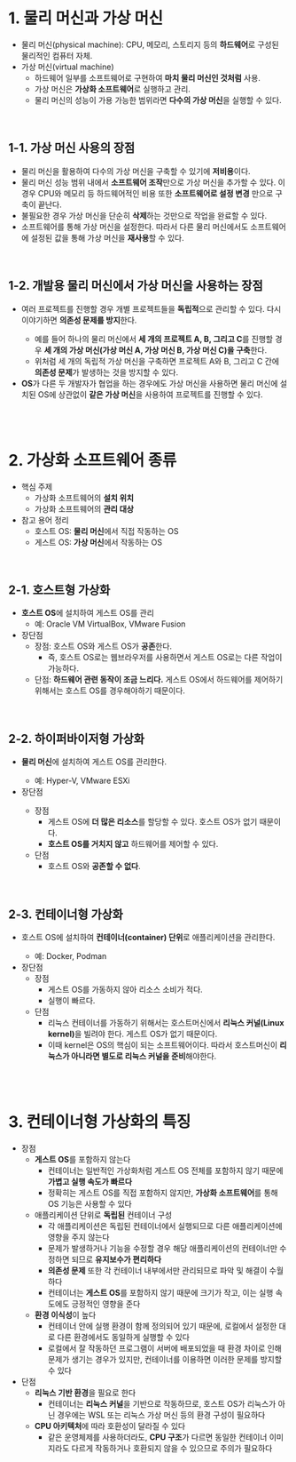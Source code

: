 <h1>1. 물리 머신과 가상 머신</h1>
<ul> 
  <li>
    물리 머신(physical machine): CPU, 메모리, 스토리지 등의 <strong>하드웨어</strong>로 구성된 물리적인 컴퓨터 자체.
  </li>
  <li>
    가상 머신(virtual machine)
    <ul>
      <li>
        하드웨어 일부를 소프트웨어로 구현하여 <strong>마치 물리 머신인 것처럼</strong> 사용.
      </li>
      <li>
        가상 머신은 <strong>가상화 소프트웨어</strong>로 실행하고 관리.
      </li>
      <li>
        물리 머신의 성능이 가용 가능한 범위라면 <strong>다수의 가상 머신</strong>을 실행할 수 있다.
      </li>
    </ul>
  </li>
</ul>
<br>

<h2>1-1. 가상 머신 사용의 장점</h2>
<ul>
  <li>
    물리 머신을 활용하여 다수의 가상 머신을 구축할 수 있기에 <strong>저비용</strong>이다.
  </li>
  <li>
    물리 머신 성능 범위 내에서 <strong>소프트웨어 조작</strong>만으로 가상 머신을 추가할 수 있다. 이 경우 CPU와 메모리 등 하드웨어적인 비용 또한 <strong>소프트웨어로 설정 변경</strong> 만으로 구축이 끝난다.
  </li>
  <li>
    불필요한 경우 가상 머신을 단순히 <strong>삭제</strong>하는 것만으로 작업을 완료할 수 있다.
  </li>
  <li>
    소프트웨어를 통해 가상 머신을 설정한다. 따라서 다른 물리 머신에서도 소프트웨어에 설정된 값을 통해 가상 머신을 <strong>재사용</strong>할 수 있다.
  </li>
</ul>
<br>

<h2>1-2. 개발용 물리 머신에서 가상 머신을 사용하는 장점</h2>
<ul>
  <li>
    여러 프로젝트를 진행할 경우 개별 프로젝트들을 <strong>독립적</strong>으로 관리할 수 있다. 다시 이야기하면 <strong>의존성 문제를 방지</strong>한다.
  </li>
  <ul>
    <li>
      예를 들어 하나의 물리 머신에서 <strong>세 개의 프로젝트 A, B, 그리고 C</strong>를 진행할 경우 <strong>세 개의 가상 머신(가상 머신 A, 가상 머신 B, 가상 머신 C)을 구축</strong>한다.
    </li>
    <li>
      위처럼 세 개의 독립적 가상 머신을 구축하면 프로젝트 A와 B, 그리고 C 간에 <strong>의존성 문제</strong>가 발생하는 것을 방지할 수 있다.
    </li>
  </ul>
  <li>
    <strong>OS</strong>가 다른 두 개발자가 협업을 하는 경우에도 가상 머신을 사용하면 물리 머신에 설치된 OS에 상관없이 <strong>같은 가상 머신</strong>을 사용하여 프로젝트를 진행할 수 있다.
  </li>
</ul>
<br><br>

<h1>2. 가상화 소프트웨어 종류</h1>
<ul>
  <li>
    핵심 주제
    <ul>
      <li>
        가상화 소프트웨어의 <strong>설치 위치</strong>
      </li>
      <li>
        가상화 소프트웨어의 <strong>관리 대상</strong>
      </li>
    </ul>
  </li>
  <li>
    참고 용어 정리
    <ul>
      <li>
        호스트 OS: <strong>물리 머신</strong>에서 직접 작동하는 OS
      </li>
      <li>
        게스트 OS: <strong>가상 머신</strong>에서 작동하는 OS
      </li>
    </ul>
  </li>
</ul>
<br>

<h2>2-1. 호스트형 가상화</h2>
<ul>
  <li>
    <strong>호스트 OS</strong>에 설치하여 게스트 OS를 관리
    <ul>
      <li>
        예: Oracle VM VirtualBox, VMware Fusion
      </li>
    </ul>
  </li>
  <li>
    장단점
    <ul>
      <li>
        장점: 호스트 OS와 게스트 OS가 <strong>공존</strong>한다.
        <ul>
          <li>
            즉, 호스트 OS로는 웹브라우저를 사용하면서 게스트 OS로는 다른 작업이 가능하다.
          </li>
        </ul>
      </li>
      <li>
        단점: <strong>하드웨어 관련 동작이 조금 느리다.</strong> 게스트 OS에서 하드웨어를 제어하기 위해서는 호스트 OS를 경우해야하기 때문이다.
      </li>
    </ul>
  </li>
</ul>
<br>

<h2>2-2. 하이퍼바이저형 가상화</h2>
<ul>
  <li>
    <strong>물리 머신</strong>에 설치하여 게스트 OS를 관리한다.
  </li>
  <ul>
    <li>
      예: Hyper-V, VMware ESXi
    </li>
  </ul>
  <li>
    장단점
  </li>
  <ul>
    <li>
      장점
      <ul>
        <li>
          게스트 OS에 <strong>더 많은 리소스</strong>를 할당할 수 있다. 호스트 OS가 없기 때문이다.
        </li>
        <li>
          <strong>호스트 OS를 거치지 않고</strong> 하드웨어를 제어할 수 있다.
        </li>
      </ul>
    </li>
    <li>
      단점
      <ul>
        <li>
          호스트 OS와 <strong>공존할 수 없다</strong>.
        </li>
      </ul>
    </li>
  </ul>
</ul>
<br>

<h2>2-3. 컨테이너형 가상화</h2>
<ul>
  <li>
    호스트 OS에 설치하여 <strong>컨테이너(container) 단위</strong>로 애플리케이션을 관리한다.
  </li>
  <ul>
    <li>
      예: Docker, Podman
    </li>
  </ul>
  <li>
    장단점
    <ul>
      <li>
        장점
        <ul>
          <li>
            게스트 OS를 가동하지 않아 리소스 소비가 적다.
          </li>
          <li>
            실행이 빠르다.
          </li>
        </ul>
        <li>
          단점
          <ul>
            <li>
              리눅스 컨테이너를 가동하기 위해서는 호스트머신에서 <strong>리눅스 커널(Linux kernel)</strong>을 빌려야 한다. 게스트 OS가 없기 때문이다.
            </li>
            <li>
              이때 kernel은 OS의 핵심이 되는 소프트웨어이다. 따라서 호스트머신이 <strong>리눅스가 아니라면 별도로 리눅스 커널을 준비</strong>해야한다.
            </li>
          </ul>
        </li>
      </li>
    </ul>
  </li>
</ul>

<br><br>
<h1>3. 컨테이너형 가상화의 특징</h1>
<ul>
  <li>장점
    <ul>
      <li><strong>게스트 OS</strong>를 포함하지 않는다
        <ul>
          <li>컨테이너는 일반적인 가상화처럼 게스트 OS 전체를 포함하지 않기 때문에 <strong>가볍고 실행 속도가 빠르다</strong></li>
          <li>정확히는 게스트 OS를 직접 포함하지 않지만, <strong>가상화 소프트웨어</strong>를 통해 OS 기능은 사용할 수 있다</li>
        </ul>
      </li>
      <li>애플리케이션 단위로 <strong>독립된</strong> 컨테이너 구성
        <ul>
          <li>각 애플리케이션은 독립된 컨테이너에서 실행되므로 다른 애플리케이션에 영향을 주지 않는다</li>
          <li>문제가 발생하거나 기능을 수정할 경우 해당 애플리케이션의 컨테이너만 수정하면 되므로 <strong>유지보수가 편리하다</strong></li>
          <li><strong>의존성 문제</strong> 또한 각 컨테이너 내부에서만 관리되므로 파악 및 해결이 수월하다</li>
          <li>컨테이너는 <strong>게스트 OS</strong>를 포함하지 않기 때문에 크기가 작고, 이는 실행 속도에도 긍정적인 영향을 준다</li>
        </ul>
      </li>
      <li><strong>환경 이식성</strong>이 높다
        <ul>
          <li>컨테이너 안에 실행 환경이 함께 정의되어 있기 때문에, 로컬에서 설정한 대로 다른 환경에서도 동일하게 실행할 수 있다</li>
          <li>로컬에서 잘 작동하던 프로그램이 서버에 배포되었을 때 환경 차이로 인해 문제가 생기는 경우가 있지만, 컨테이너를 이용하면 이러한 문제를 방지할 수 있다</li>
        </ul>
      </li>
    </ul>
  </li>

  <li>단점
    <ul>
      <li><strong>리눅스 기반 환경</strong>을 필요로 한다
        <ul>
          <li>컨테이너는 <strong>리눅스 커널</strong>을 기반으로 작동하므로, 호스트 OS가 리눅스가 아닌 경우에는 WSL 또는 리눅스 가상 머신 등의 환경 구성이 필요하다</li>
        </ul>
      </li>
      <li><strong>CPU 아키텍처</strong>에 따라 호환성이 달라질 수 있다
        <ul>
          <li>같은 운영체제를 사용하더라도, <strong>CPU 구조</strong>가 다르면 동일한 컨테이너 이미지라도 다르게 작동하거나 호환되지 않을 수 있으므로 주의가 필요하다
          </li>
        </ul>
      </li>
    </ul>
  </li>
</ul>